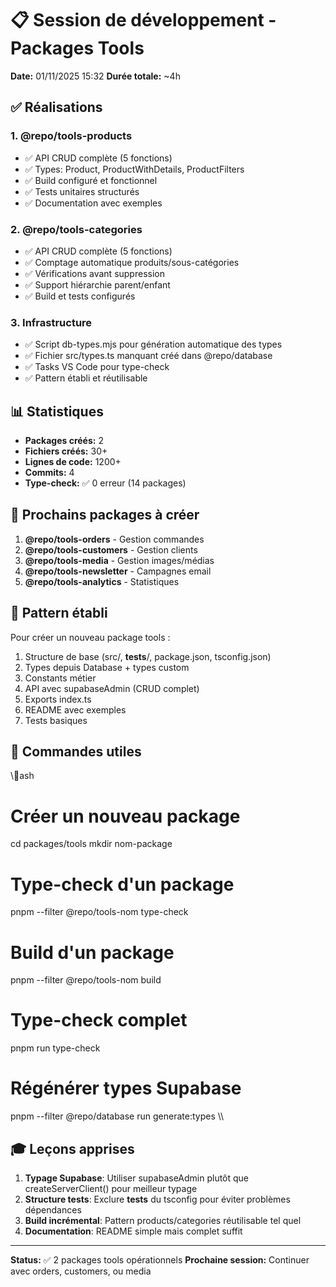 ﻿# 📋 Session de développement - Packages Tools
**Date:** 01/11/2025 15:32
**Durée totale:** ~4h

## ✅ Réalisations

### 1. @repo/tools-products
- ✅ API CRUD complète (5 fonctions)
- ✅ Types: Product, ProductWithDetails, ProductFilters
- ✅ Build configuré et fonctionnel
- ✅ Tests unitaires structurés
- ✅ Documentation avec exemples

### 2. @repo/tools-categories
- ✅ API CRUD complète (5 fonctions)
- ✅ Comptage automatique produits/sous-catégories
- ✅ Vérifications avant suppression
- ✅ Support hiérarchie parent/enfant
- ✅ Build et tests configurés

### 3. Infrastructure
- ✅ Script db-types.mjs pour génération automatique des types
- ✅ Fichier src/types.ts manquant créé dans @repo/database
- ✅ Tasks VS Code pour type-check
- ✅ Pattern établi et réutilisable

## 📊 Statistiques

- **Packages créés:** 2
- **Fichiers créés:** 30+
- **Lignes de code:** 1200+
- **Commits:** 4
- **Type-check:** ✅ 0 erreur (14 packages)

## 🎯 Prochains packages à créer

1. **@repo/tools-orders** - Gestion commandes
2. **@repo/tools-customers** - Gestion clients
3. **@repo/tools-media** - Gestion images/médias
4. **@repo/tools-newsletter** - Campagnes email
5. **@repo/tools-analytics** - Statistiques

## 🔑 Pattern établi

Pour créer un nouveau package tools :

1. Structure de base (src/, __tests__/, package.json, tsconfig.json)
2. Types depuis Database + types custom
3. Constants métier
4. API avec supabaseAdmin (CRUD complet)
5. Exports index.ts
6. README avec exemples
7. Tests basiques

## 📝 Commandes utiles

\\\ash
# Créer un nouveau package
cd packages/tools
mkdir nom-package

# Type-check d'un package
pnpm --filter @repo/tools-nom type-check

# Build d'un package
pnpm --filter @repo/tools-nom build

# Type-check complet
pnpm run type-check

# Régénérer types Supabase
pnpm --filter @repo/database run generate:types
\\\

## 🎓 Leçons apprises

1. **Typage Supabase**: Utiliser supabaseAdmin plutôt que createServerClient() pour meilleur typage
2. **Structure tests**: Exclure __tests__ du tsconfig pour éviter problèmes dépendances
3. **Build incrémental**: Pattern products/categories réutilisable tel quel
4. **Documentation**: README simple mais complet suffit

---

**Status:** ✅ 2 packages tools opérationnels
**Prochaine session:** Continuer avec orders, customers, ou media
